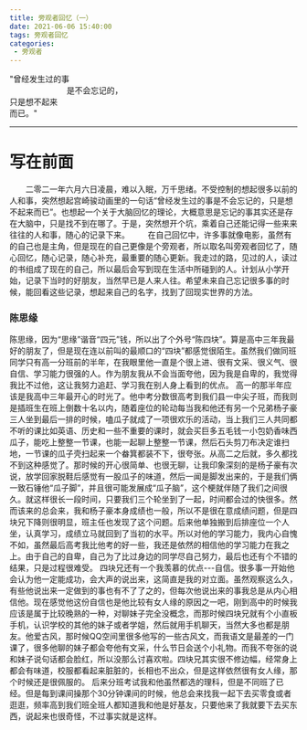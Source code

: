 ```yaml
---
title: 旁观者回忆（一）
date: 2021-06-06 15:40:00
tags: 旁观者回忆
categories:
 - 旁观者
---
```

<link rel="stylesheet" href="/blog/css/mycss.css">
<main role="main" class="wrapper-content" id="wrapper-content">
    <div class="titleCont">
        <div class="wrapper-title" id="wrapper-title">
            "曾经发生过的事<br><span style="padding-left:100px">是不会忘记的，</span><br><span style="padding-right:110px">只是想不起来</span><br><span style="padding-left:-20px">而已。"</span>
        </div>
    </div>
    <canvas id="noise" class="noise"></canvas>
  <div class="vignette"></div>
</main>
<hr>

# 写在前面
　　二零二一年六月六日凌晨，难以入眠，万千思绪。不受控制的想起很多以前的人和事，突然想起宫崎骏动画里的一句话“曾经发生过的事是不会忘记的，只是想不起来而已”。也想起一个关于大脑回忆的理论，大概意思是忘记的事其实还是存在大脑中，只是找不到在哪了。于是，突然想开个坑，乘着自己还能记得一些来来往往的人和事，随心的记录下来。
　　在自己回忆中，许多事就像电影，虽然有的自己也是主角，但是现在的自己更像是个旁观者，所以取名叫旁观者回忆了，随心回忆，随心记录，随心补充，最重要的随心更新。我走过的路，见过的人，读过的书组成了现在的自己，所以最后会写到现在生活中所碰到的人。计划从小学开始，记录下当时的好朋友，当然早已是人来人往。希望未来自己忘记很多事的时候，能回看这些记录，想起来自己的名字，找到了回现实世界的方法。

### 陈思缘
   陈思缘，因为“思缘”谐音“四元”钱，所以出了个外号“陈四块”。算是高中三年我最好的朋友了，但是现在连以前叫的最顺口的“四块”都感觉很陌生。虽然我们做同班同学只有高一分班前的半年，在我眼里他一直是个很上进、很有文采、很义气、很自信、学习能力很强的人。作为朋友我从不会当面夸他，因为我是自卑的，我觉得我比不过他，这让我努力追赶、学习我在别人身上看到的优点。
   高一的那半年应该是我高中三年最开心的时光了。他中考分数很高考到我们县一中尖子班，而我则是插班生在班上倒数十名以内，随着座位的轮动每当我和他还有另一个兄弟杨子豪三人坐到最后一排的时候，嗑瓜子就成了一项很欢乐的活动，当上我们三人共同都不听的课比如英语、历史和一些不重要的课时，就会买巨多五毛钱一小包奶香味西瓜子，能吃上整整一节课，也能一起聊上整整一节课，然后石头剪刀布决定谁扫地，一节课的瓜子壳扫起来一个畚箕都装不下，很夸张。从高二之后就，多久都找不到这种感觉了。那时候的开心很简单、也很无聊，让我印象深刻的是杨子豪有次说，放学回家脱鞋后感觉有一股瓜子的味道，然后一闻是脚发出来的，于是我们俩一致石锤他“瓜子脚”，并且很可能发展成“瓜子脑”，这个梗就伴随了我们之间很久。就这样很长一段时间，只要我们三个轮坐到了一起，时间都会过的快很多。然而该来的总会来，我和杨子豪本身成绩也一般，所以不是很在意成绩问题，但是四块兄下降则很明显，班主任也发现了这个问题。后来他单独搬到后排座位一个人坐，认真学习，成绩立马就回到了当初的水平。所以对他的学习能力，我内心自愧不如，虽然最后高考我比他考的好一些，我还是依然的相信他的学习能力在我之上。由于自己的自卑，自己为了比过身边的同学尽自己努力，最后也还有个不错的结果，只是过程很难受。
   四块兄还有一个我羡慕的优点---自信。很多事一开始他会认为他一定能成功，会大声的说出来，这简直是我的对立面。虽然观察这么久，有些他说出来一定做到的事也有不了了之的，但每次他说出来的事我总是从内心相信他。现在感觉他这份自信也是他比较有女人缘的原因之一吧，刚到高中的时候我应该是属于比较晚熟的一种，对聊妹子完全没概念，而那时候四块兄就有个小直板手机，认识学校的其他的妹子或者学姐，然后就用手机聊天，当然大多也都是朋友。他爱古风，那时候QQ空间里很多他写的一些古风文，而我语文是最差的一门课了，很多他聊的妹子都会夸他有文采，什么节日会送个小礼物。而我不夸张的说和妹子说句话都会脸红，所以没那么讨喜欢啦。四块兄其实很不修边幅，经常身上都会有味道，校服都看起来脏脏的，长相也不出众，但是这样依然很有女人缘，那个时候还是很佩服的。
   后来分班考试我和他虽然都选的理科，但是不同班了已经。但是每到课间操那个30分钟课间的时候，他总会来找我一起下去买零食或者逛逛，频率高到我们班全班人都知道我和他是好基友，只要他来了我就要下去买东西，说起来也很奇怪，不过事实就是这样。
   
